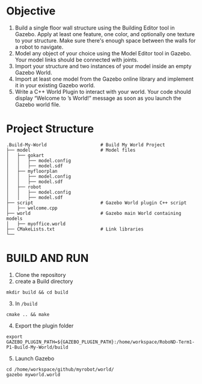 # Objective #
1. Build a single floor wall structure using the Building Editor tool in Gazebo. Apply at least one feature, one color, and optionally one texture to your structure. Make sure there's enough space between the walls for a robot to navigate.
2. Model any object of your choice using the Model Editor tool in Gazebo. Your model links should be connected with joints.
3. Import your structure and two instances of your model inside an empty Gazebo World.
4. Import at least one model from the Gazebo online library and implement it in your existing Gazebo world.
5. Write a C++ World Plugin to interact with your world. Your code should display “Welcome to ’s World!” message as soon as you launch the Gazebo world file.




# Project Structure #
```
.Build-My-World                    # Build My World Project 
├── model                          # Model files 
│   ├── gokart
│   │   ├── model.config
│   │   ├── model.sdf
│   ├── myfloorplan
│   │   ├── model.config
│   │   ├── model.sdf
│   ├── robot
│   │   ├── model.config
│   │   ├── model.sdf
├── script                         # Gazebo World plugin C++ script      
│   ├── welcome.cpp
├── world                          # Gazebo main World containing models 
│   ├── myoffice.world
├── CMakeLists.txt                 # Link libraries 
└──   
```
# BUILD AND RUN #
1. Clone the repository 
2. create a Build directory
```
mkdir build && cd build
```
3. In ``` /build ```
```
cmake .. && make
```
4. Export the plugin folder
```
export GAZEBO_PLUGIN_PATH=${GAZEBO_PLUGIN_PATH}:/home/workspace/RoboND-Term1-P1-Build-My-World/build
```
5. Launch Gazebo
```
cd /home/workspace/github/myrobot/world/
gazebo myworld.world
```
